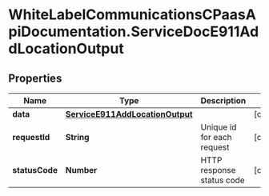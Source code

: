# WhiteLabelCommunicationsCPaasApiDocumentation.ServiceDocE911AddLocationOutput

## Properties

Name | Type | Description | Notes
------------ | ------------- | ------------- | -------------
**data** | [**ServiceE911AddLocationOutput**](ServiceE911AddLocationOutput.md) |  | [optional] 
**requestId** | **String** | Unique id for each request | [optional] 
**statusCode** | **Number** | HTTP response status code | [optional] 


